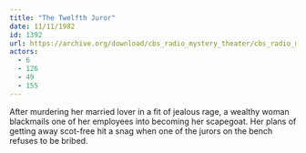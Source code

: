 ```yaml
---
title: "The Twelfth Juror"
date: 11/11/1982
id: 1392
url: https://archive.org/download/cbs_radio_mystery_theater/cbs_radio_mystery_theater-1351-1399.zip/cbs_radio_mystery_theater-1351-1399%2Fcbsrmt_1392_the_twelfth_juror.mp3
actors:
  - 6
  - 126
  - 49
  - 155
---
```

After murdering her married lover in a fit of jealous rage, a wealthy woman blackmails one of her employees into becoming her scapegoat. Her plans of getting away scot-free hit a snag when one of the jurors on the bench refuses to be bribed.
